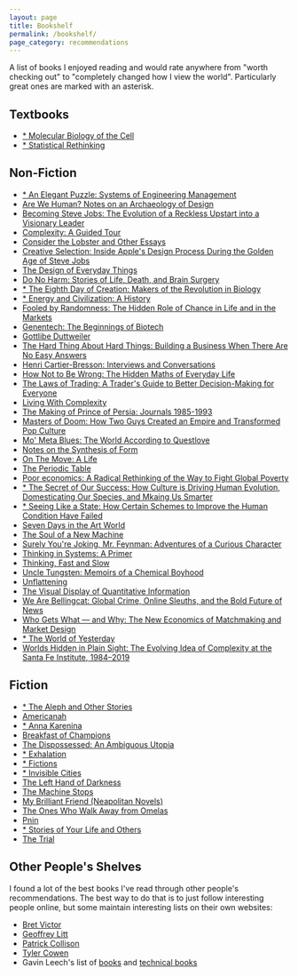 ```yaml
---
layout: page
title: Bookshelf
permalink: /bookshelf/
page_category: recommendations
---
```


A list of books I enjoyed reading and would rate anywhere from "worth checking out" to "completely changed how I view the world".
Particularly great ones are marked with an asterisk.

## Textbooks

* <a href="https://www.goodreads.com/book/show/13400.Molecular_Biology_of_the_Cell" target="_blank">\* Molecular Biology of the Cell</a>
* <a href="https://www.goodreads.com/book/show/26619686-statistical-rethinking" target="_blank">\* Statistical Rethinking</a>


## Non-Fiction

* <a href="https://www.goodreads.com/book/show/45303387-an-elegant-puzzle" target="_blank">\* An Elegant Puzzle: Systems of Engineering Management</a>
* <a href="https://www.goodreads.com/book/show/30281180-are-we-human-notes-on-an-archaeology-of-design" target="_blank">Are We Human? Notes on an Archaeology of Design</a>
* <a href="https://www.goodreads.com/book/show/22318382-becoming-steve-jobs" target="_blank">Becoming Steve Jobs: The Evolution of a Reckless Upstart into a Visionary Leader</a>
* <a href="https://www.goodreads.com/book/show/5597902-complexity" target="_blank">Complexity: A Guided Tour</a>
* <a href="https://www.goodreads.com/book/show/6751.Consider_the_Lobster_and_Other_Essays" target="_blank">Consider the Lobster and Other Essays</a>
* <a href="https://www.goodreads.com/book/show/37638098-creative-selection" target="_blank">Creative Selection: Inside Apple's Design Process During the Golden Age of Steve Jobs</a>
* <a href="https://www.goodreads.com/book/show/840.The_Design_of_Everyday_Things" target="_blank">The Design of Everyday Things</a>
* <a href="https://www.goodreads.com/book/show/21086818-do-no-harm" target="_blank">Do No Harm: Stories of Life, Death, and Brain Surgery</a>
* <a href="https://www.goodreads.com/book/show/228568.The_Eighth_Day_of_Creation" target="_blank">\* The Eighth Day of Creation: Makers of the Revolution in Biology</a>
* <a href="https://www.goodreads.com/book/show/31850765-energy-and-civilization" target="_blank">\* Energy and Civilization: A History</a>
* <a href="https://www.goodreads.com/book/show/38315.Fooled_by_Randomness" target="_blank">Fooled by Randomness: The Hidden Role of Chance in Life and in the Markets</a>
* <a href="https://www.goodreads.com/book/show/12703074-genentech" target="_blank">Genentech: The Beginnings of Biotech</a>
* <a href="https://www.goodreads.com/book/show/22359734-gottlieb-duttweiler" target="_blank">Gottlibe Duttweiler</a>
* <a href="https://www.goodreads.com/book/show/18176747-the-hard-thing-about-hard-things" target="_blank">The Hard Thing About Hard Things: Building a Business When There Are No Easy Answers</a>
* <a href="https://www.goodreads.com/book/show/33275382-henri-cartier-bresson" target="_blank">Henri Cartier-Bresson: Interviews and Conversations</a>
* <a href="https://www.goodreads.com/book/show/18693884-how-not-to-be-wrong" target="_blank">How Not to Be Wrong: The Hidden Maths of Everyday Life</a>
* <a href="https://www.goodreads.com/book/show/42818098-the-laws-of-trading" target="_blank">The Laws of Trading: A Trader's Guide to Better Decision-Making for Everyone</a>
* <a href="https://www.goodreads.com/book/show/8295595-living-with-complexity?ref=nav_sb_ss_1_18" target="_blank">Living With Complexity</a>
* <a href="https://www.goodreads.com/book/show/52824295-the-making-of-prince-of-persia" target="_blank">The Making of Prince of Persia: Journals 1985-1993</a>
* <a href="https://www.goodreads.com/book/show/222146.Masters_of_Doom" target="_blank">Masters of Doom: How Two Guys Created an Empire and Transformed Pop Culture</a>
* <a href="https://www.goodreads.com/book/show/16131189-mo-meta-blues" target="_blank">Mo' Meta Blues: The World According to Questlove</a>
* <a href="https://www.goodreads.com/book/show/320553.Notes_on_the_Synthesis_of_Form" target="_blank">Notes on the Synthesis of Form</a>
* <a href="https://www.goodreads.com/book/show/24972194-on-the-move" target="_blank">On The Move: A Life</a>
* <a href="https://www.goodreads.com/book/show/427282.The_Periodic_Table" target="_blank">The Periodic Table</a>
* <a href="https://www.goodreads.com/book/show/10245602-poor-economics" target="_blank">Poor economics: A Radical Rethinking of the Way to Fight Global Poverty</a>
* <a href="https://www.goodreads.com/book/show/25761655-the-secret-of-our-success" target="_blank">\* The Secret of Our Success: How Culture is Driving Human Evolution, Domesticating Our Species, and Mkaing Us Smarter</a>
* <a href="https://www.goodreads.com/book/show/20186.Seeing_Like_a_State" target="_blank">\* Seeing Like a State: How Certain Schemes to Improve the Human Condition Have Failed</a>
* <a href="https://www.goodreads.com/book/show/6988014-seven-days-in-the-art-world" target="_blank">Seven Days in the Art World</a>
* <a href="https://www.goodreads.com/book/show/7090.The_Soul_of_a_New_Machine" target="_blank">The Soul of a New Machine</a>
* <a href="https://www.goodreads.com/book/show/35167685-surely-you-re-joking-mr-feynman" target="_blank">Surely You're Joking, Mr. Feynman: Adventures of a Curious Character</a>
* <a href="https://www.goodreads.com/book/show/3828902-thinking-in-systems" target="_blank">Thinking in Systems: A Primer</a>
* <a href="https://www.goodreads.com/book/show/11468377-thinking-fast-and-slow" target="_blank">Thinking, Fast and Slow</a>
* <a href="https://www.goodreads.com/book/show/64664.Uncle_Tungsten" target="_blank">Uncle Tungsten: Memoirs of a Chemical Boyhood</a>
* <a href="https://www.goodreads.com/book/show/23503006-unflattening" target="_blank">Unflattening</a>
* <a href="https://www.goodreads.com/book/show/17744.The_Visual_Display_of_Quantitative_Information_2nd_Ed_" target="_blank">The Visual Display of Quantitative Information</a>
* <a href="https://www.goodreads.com/book/show/54680228-we-are-bellingcat" target="_blank">We Are Bellingcat: Global Crime, Online Sleuths, and the Bold Future of News</a>
* <a href="https://www.goodreads.com/book/show/22749723-who-gets-what-and-why" target="_blank">Who Gets What — and Why: The New Economics of Matchmaking and Market Design</a>
* <a href="https://www.goodreads.com/book/show/629429.The_World_of_Yesterday" target="_blank">\* The World of Yesterday</a>
* <a href="https://www.goodreads.com/book/show/45700960-worlds-hidden-in-plain-sight" target="_blank">Worlds Hidden in Plain Sight: The Evolving Idea of Complexity at the Santa Fe Institute, 1984–2019</a>


## Fiction

* <a href="https://www.goodreads.com/book/show/5787.The_Aleph_and_Other_Stories" target="_blank">\* The Aleph and Other Stories</a>
* <a href="https://www.goodreads.com/book/show/15796700-americanah" target="_blank">Americanah</a>
* <a href="https://www.goodreads.com/book/show/15823480-anna-karenina" target="_blank">\* Anna Karenina</a>
* <a href="https://www.goodreads.com/book/show/4980.Breakfast_of_Champions" target="_blank">Breakfast of Champions</a>
* <a href="https://www.goodreads.com/book/show/13651.The_Dispossessed" target="_blank">The Dispossessed: An Ambiguous Utopia</a>
* <a href="https://www.goodreads.com/book/show/41160292-exhalation" target="_blank">\* Exhalation</a>
* <a href="https://www.goodreads.com/book/show/426504.Ficciones" target="_blank">\* Fictions</a>
* <a href="https://www.goodreads.com/book/show/9809.Invisible_Cities" target="_blank">\* Invisible Cities</a>
* <a href="https://www.goodreads.com/book/show/18423.The_Left_Hand_of_Darkness" target="_blank">The Left Hand of Darkness</a>
* <a href="https://www.goodreads.com/book/show/4711854-the-machine-stops" target="_blank">The Machine Stops</a>
* <a href="https://www.goodreads.com/book/show/35036409-my-brilliant-friend" target="_blank">My Brilliant Friend (Neapolitan Novels)</a>
* <a href="https://www.goodreads.com/book/show/92625.The_Ones_Who_Walk_Away_from_Omelas" target="_blank">The Ones Who Walk Away from Omelas</a>
* <a href="https://www.goodreads.com/book/show/30593.Pnin" target="_blank">Pnin</a>
* <a href="https://www.goodreads.com/book/show/223380.Stories_of_Your_Life_and_Others" target="_blank">\* Stories of Your Life and Others</a>
* <a href="https://www.goodreads.com/book/show/17690.The_Trial" target="_blank">The Trial</a>



## Other People's Shelves

I found a lot of the best books I've read through other people's recommendations.
The best way to do that is to just follow interesting people online,
but some maintain interesting lists on their own websites:

* <a href="https://worrydream.com/Shelf2015/" target="_blank">Bret Victor</a>
* <a href="https://www.geoffreylitt.com/inspirations" target="_blank">Geoffrey Litt</a>
* <a href="https://patrickcollison.com/bookshelf" target="_blank">Patrick Collison</a>
* <a href="https://marginalrevolution.com/?s=been+reading" target="_blank">Tyler Cowen</a>
* Gavin Leech's list of <a href="https://www.gleech.org/books" target="_blank">books</a> and <a href="https://www.gleech.org/technicalities/" target="_blank">technical books</a>
